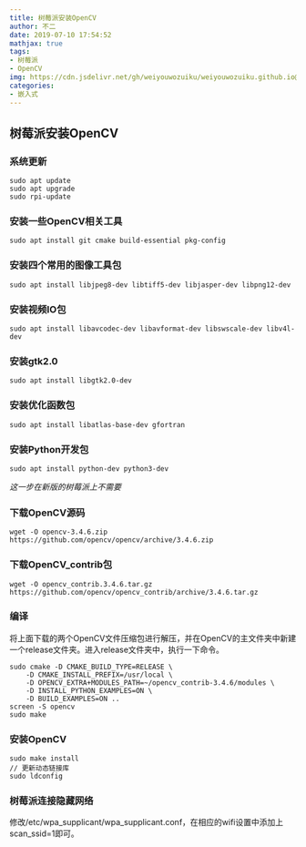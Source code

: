 ```yaml
---
title: 树莓派安装OpenCV
author: 不二
date: 2019-07-10 17:54:52
mathjax: true
tags: 
- 树莓派
- OpenCV
img: https://cdn.jsdelivr.net/gh/weiyouwozuiku/weiyouwozuiku.github.io@src/source/_posts/PageImg/raspberry1.jpg
categories:
- 嵌入式
---
```


## 树莓派安装OpenCV

### 系统更新

```shell
sudo apt update
sudo apt upgrade
sudo rpi-update
```

### 安装一些OpenCV相关工具

```shell
sudo apt install git cmake build-essential pkg-config
```

<!-- more -->

### 安装四个常用的图像工具包

```shell
sudo apt install libjpeg8-dev libtiff5-dev libjasper-dev libpng12-dev
```

### 安装视频IO包

```shell
sudo apt install libavcodec-dev libavformat-dev libswscale-dev libv4l-dev  
```

### 安装gtk2.0

```shell
sudo apt install libgtk2.0-dev
```

### 安装优化函数包

```shell
sudo apt install libatlas-base-dev gfortran
```

### 安装Python开发包

```shell
sudo apt install python-dev python3-dev
```

*这一步在新版的树莓派上不需要*

### 下载OpenCV源码

```shell
wget -O opencv-3.4.6.zip https://github.com/opencv/opencv/archive/3.4.6.zip
```

### 下载OpenCV_contrib包

```shell
wget -O opencv_contrib.3.4.6.tar.gz https://github.com/opencv/opencv_contrib/archive/3.4.6.tar.gz
```

### 编译

将上面下载的两个OpenCV文件压缩包进行解压，并在OpenCV的主文件夹中新建一个release文件夹。进入release文件夹中，执行一下命令。

```shell
sudo cmake -D CMAKE_BUILD_TYPE=RELEASE \
	-D CMAKE_INSTALL_PREFIX=/usr/local \
	-D OPENCV_EXTRA+MODULES_PATH=~/opencv_contrib-3.4.6/modules \
	-D INSTALL_PYTHON_EXAMPLES=ON \
	-D BUILD_EXAMPLES=ON ..
screen -S opencv
sudo make
```

### 安装OpenCV

```shell
sudo make install
// 更新动态链接库
sudo ldconfig
```



### 树莓派连接隐藏网络

修改/etc/wpa_supplicant/wpa_supplicant.conf，在相应的wifi设置中添加上scan_ssid=1即可。

